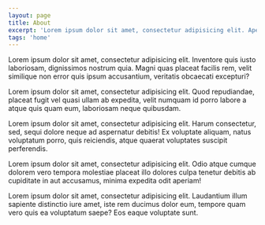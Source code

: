 ```yaml
---
layout: page
title: About
excerpt: 'Lorem ipsum dolor sit amet, consectetur adipisicing elit. Aperiam expedita, molestiae reiciendis. Tempore officiis, recusandae iure, neque doloremque sed error molestiae laudantium hic deleniti autem repellendus. Id laudantium quod magnam.'
tags: 'home'
---
```


Lorem ipsum dolor sit amet, consectetur adipisicing elit. Inventore quis iusto laboriosam, dignissimos nostrum quia. Magni quas placeat facilis rem, velit similique non error quis ipsum accusantium, veritatis obcaecati excepturi?

Lorem ipsum dolor sit amet, consectetur adipisicing elit. Quod repudiandae, placeat fugit vel quasi ullam ab expedita, velit numquam id porro labore a atque quis quam eum, laboriosam neque quibusdam.

Lorem ipsum dolor sit amet, consectetur adipisicing elit. Harum consectetur, sed, sequi dolore neque ad aspernatur debitis! Ex voluptate aliquam, natus voluptatum porro, quis reiciendis, atque quaerat voluptates suscipit perferendis.

Lorem ipsum dolor sit amet, consectetur adipisicing elit. Odio atque cumque dolorem vero tempora molestiae placeat illo dolores culpa tenetur debitis ab cupiditate in aut accusamus, minima expedita odit aperiam!

Lorem ipsum dolor sit amet, consectetur adipisicing elit. Laudantium illum sapiente distinctio iure amet, iste rem ducimus dolor eum, tempore quam vero quis ea voluptatum saepe? Eos eaque voluptate sunt.



